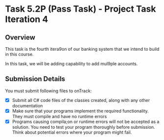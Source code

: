# Task 5.2P (Pass Task) - Project Task Iteration 4

## Overview
This task is the fourth itera9on of our banking system that we intend to build in this course.

In this task, we will be adding capability to add mul9ple accounts.

## Submission Details
You must submit following files to onTrack:
- [x] Submit all C# code files of the classes created, along with any other documentation
- [x] Make sure that your programs implement the required functionality. They must compile and have no runtime errors
- [x] Programs causing compila;on or runtime errors will not be accepted as a solution. You need to test your program thoroughly before submission. Think about potential errors where your program might fail.
